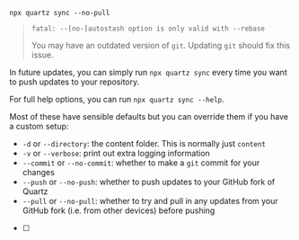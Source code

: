 ```
npx quartz sync --no-pull
```

> `fatal: --[no-]autostash option is only valid with --rebase`
> 
> You may have an outdated version of `git`. Updating `git` should fix this issue.

In future updates, you can simply run `npx quartz sync` every time you want to push updates to your repository.

For full help options, you can run `npx quartz sync --help`.

Most of these have sensible defaults but you can override them if you have a custom setup:

- `-d` or `--directory`: the content folder. This is normally just `content`
- `-v` or `--verbose`: print out extra logging information
- `--commit` or `--no-commit`: whether to make a `git` commit for your changes
- `--push` or `--no-push`: whether to push updates to your GitHub fork of Quartz
- `--pull` or `--no-pull`: whether to try and pull in any updates from your GitHub fork (i.e. from other devices) before pushing
- [ ] 